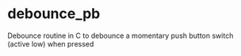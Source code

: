# debounce_pb
Debounce routine in C to debounce a momentary push button switch (active low) when pressed
